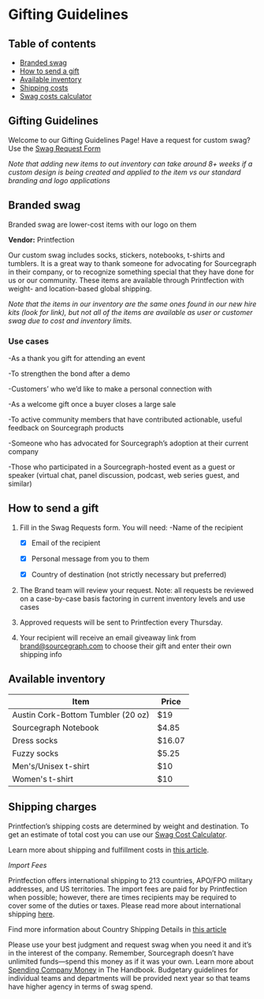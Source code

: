 # Gifting Guidelines

## Table of contents
- [Branded swag](#branded-swag)
- [How to send a gift](#how-to-send-a-gift)
- [Available inventory](#available-inventory)
- [Shipping costs](#shipping-charges)
- [Swag costs calculator](https://docs.google.com/spreadsheets/d/12qS2knJ75V5EXcm2Pjk9NKo7naJgMM9M_MOxAvyW-Oc/edit#gid=0)


## Gifting Guidelines

Welcome to our Gifting Guidelines Page! Have a request for custom swag? Use the [Swag Request Form](https://app.asana.com/0/1200419124213353/list) 

*Note that adding new items to out inventory can take around 8+ weeks if a custom design is being created and applied to the item vs our standard branding and logo applications*


## Branded swag

Branded swag are lower-cost items with our logo on them 

**Vendor:** Printfection

Our custom swag includes socks, stickers, notebooks, t-shirts and tumblers. It is a great way to thank someone for advocating for Sourcegraph in their company, or to recognize something special that they have done for us or our community. These items are available through Printfection with weight- and location-based global shipping.

*Note that the items in our inventory are the same ones found in our new hire kits (look for link), but not all of the items are available as user or customer swag due to cost and inventory limits.*


### Use cases

-As a thank you gift for attending an event

-To strengthen the bond after a demo

-Customers’ who we’d like to make a personal connection with

-As a welcome gift once a buyer closes a large sale

-To active community members that have contributed actionable, useful feedback on Sourcegraph products

-Someone who has advocated for Sourcegraph’s adoption at their current company

-Those who participated in a Sourcegraph-hosted event as a guest or speaker (virtual chat, panel discussion, podcast, web series guest, and similar)


## How to send a gift 

1. Fill in the Swag Requests form. You will need:
  -Name of the recipient
  
    - [x] Email of the recipient
  
    - [x] Personal message from you to them
  
    - [x] Country of destination (not strictly necessary but preferred)  
  
2. The Brand team will review  your request. Note: all requests be reviewed on a case-by-case basis factoring in current inventory levels and use cases
3. Approved requests will be sent to Printfection every Thursday. 
4. Your recipient will receive an email giveaway link from brand@sourcegraph.com to choose their gift and enter their own shipping info


## Available inventory


|            **Item**                    |   **Price**   | 
|----------------------------------------|---------------|
| Austin Cork-Bottom Tumbler (20 oz)     |      $19      |
| Sourcegraph Notebook                   |     $4.85     |   
| Dress socks                            |     $16.07    |
| Fuzzy socks                            |     $5.25     |
| Men's/Unisex t-shirt                   |      $10      |
| Women's t-shirt                        |      $10      |


## Shipping charges

Printfection’s shipping costs are determined by weight and destination. To get an estimate of total cost you can use our  [Swag Cost Calculator](https://docs.google.com/spreadsheets/d/12qS2knJ75V5EXcm2Pjk9NKo7naJgMM9M_MOxAvyW-Oc/edit#gid=0).

Learn more about shipping and fulfillment costs in [this article](https://help.printfection.com/hc/en-us/articles/204467034-Example-shipping-fulfillment-costs).

*Import Fees* 

Printfection offers international shipping to 213 countries, APO/FPO military addresses, and US territories. The import fees are paid for by Printfection when possible; however, there are times recipients may be required to cover some of the duties or taxes. Please read more about international shipping [here](https://help.printfection.com/hc/en-us/articles/201462224-International-shipping#:~:text=Printfection%20offers%20international%20shipping%20to,military%20addresses%2C%20and%20US%20territories).

Find more information about Country Shipping Details in [this article](https://help.printfection.com/hc/en-us/articles/114094181154-Country-shipping-details)

Please use your best judgment and request swag when you need it and it’s in the interest of the company. Remember, Sourcegraph doesn’t have unlimited funds—spend this money as if it was your own. Learn more about [Spending Company Money](https://about-docsite.sourcegraph.com/handbook/people-ops/spending-company-money#spending-company-money) in The Handbook. Budgetary guidelines for individual teams and departments will be provided next year so that teams have higher agency in terms of swag spend.



